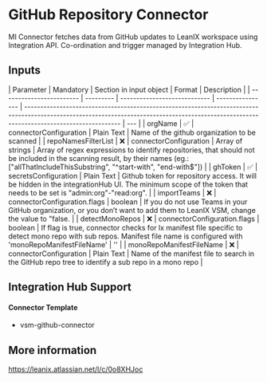 # GitHub Repository Connector

MI Connector fetches data from GitHub updates to LeanIX workspace using Integration API. Co-ordination and trigger managed by
Integration Hub.

## Inputs

| Parameter                | Mandatory | Section in input object      | Format           | Description                                                                                                                                                                                |
| ------------------------ | --------- | ---------------------------- | ---------------- | ------------------------------------------------------------------------------------------------------------------------------------------------------------------------------------------ | --- |
| orgName                  | ✅        | connectorConfiguration       | Plain Text       | Name of the github organization to be scanned                                                                                                                                              |
| repoNamesFilterList      | ❌        | connectorConfiguration       | Array of strings | Array of regex expressions to identify repositories, that should not be included in the scanning result, by their names (eg.: ["allThatIncludeThisSubstring", "^start-with", "end-with$"]) |
| ghToken                  | ✅        | secretsConfiguration         | Plain Text       | Github token for repository access. It will be hidden in the integrationHub UI. The minimum scope of the token that needs to be set is "admin:org"-"read:org".                             |
| importTeams              | ❌        | connectorConfiguration.flags | boolean          | If you do not use Teams in your GitHub organization, or you don’t want to add them to LeanIX VSM, change the value to "false.                                                              |
| detectMonoRepos          | ❌        | connectorConfiguration.flags | boolean          | If flag is true, connector checks for lx manifest file specific to detect mono repo with sub repos. Manifest file name is configured with 'monoRepoManifestFileName'                       | ''  |
| monoRepoManifestFileName | ❌        | connectorConfiguration       | Plain Text       | Name of the manifest file to search in the GitHub repo tree to identify a sub repo in a mono repo                                                                                          |

## Integration Hub Support

#### Connector Template

- vsm-github-connector

## More information

https://leanix.atlassian.net/l/c/0o8XHJoc
